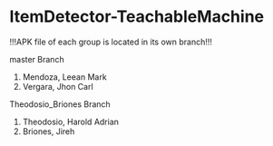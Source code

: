 # ItemDetector-TeachableMachine

!!!APK file of each group is located in its own branch!!!

master Branch
1. Mendoza, Leean Mark
2. Vergara, Jhon Carl
   
Theodosio_Briones Branch
1. Theodosio, Harold Adrian
2. Briones, Jireh
